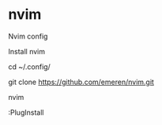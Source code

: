 # nvim
Nvim config

Install nvim 

cd ~/.config/

git clone https://github.com/emeren/nvim.git

nvim

:PlugInstall 
